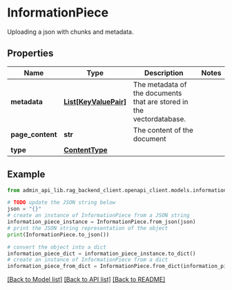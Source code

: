 # InformationPiece

Uploading a json with chunks and metadata.

## Properties

Name | Type | Description | Notes
------------ | ------------- | ------------- | -------------
**metadata** | [**List[KeyValuePair]**](KeyValuePair.md) | The metadata of the documents that are stored in the vectordatabase. | 
**page_content** | **str** | The content of the document | 
**type** | [**ContentType**](ContentType.md) |  | 

## Example

```python
from admin_api_lib.rag_backend_client.openapi_client.models.information_piece import InformationPiece

# TODO update the JSON string below
json = "{}"
# create an instance of InformationPiece from a JSON string
information_piece_instance = InformationPiece.from_json(json)
# print the JSON string representation of the object
print(InformationPiece.to_json())

# convert the object into a dict
information_piece_dict = information_piece_instance.to_dict()
# create an instance of InformationPiece from a dict
information_piece_from_dict = InformationPiece.from_dict(information_piece_dict)
```
[[Back to Model list]](../README.md#documentation-for-models) [[Back to API list]](../README.md#documentation-for-api-endpoints) [[Back to README]](../README.md)


